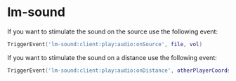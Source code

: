 # lm-sound

If you want to stimulate the sound on the source use the following event:
```lua
TriggerEvent('lm-sound:client:play:audio:onSource', file, vol)
```

If you want to stimulate the sound on a distance use the following event:
```lua
TriggerEvent('lm-sound:client:play:audio:onDistance', otherPlayerCoords, dist, file, vol)
```
